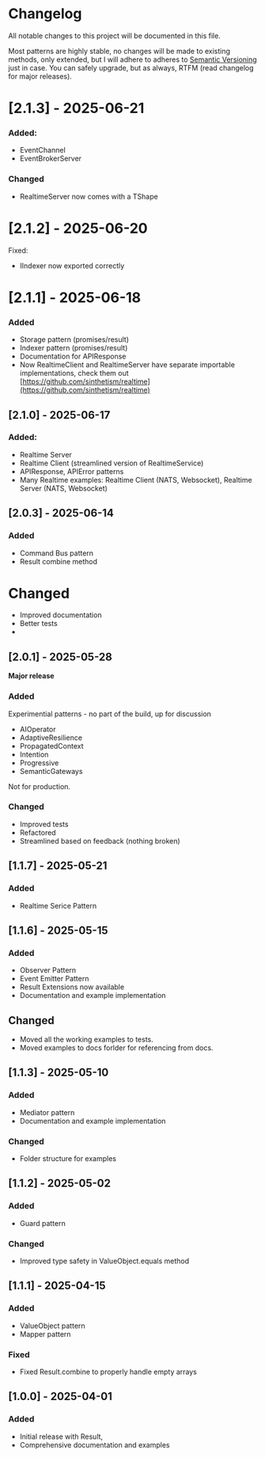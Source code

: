 # Changelog

All notable changes to this project will be documented in this file.

Most patterns are highly stable, no changes will be made to existing methods, only extended, but I will adhere to adheres to [Semantic Versioning](https://semver.org/spec/v2.0.0.html) just in case. You can safely upgrade, but as always, RTFM (read changelog for major releases).

# [2.1.3] - 2025-06-21

### Added:

- EventChannel
- EventBrokerServer

### Changed

- RealtimeServer now comes with a TShape

# [2.1.2] - 2025-06-20

Fixed:

- IIndexer now exported correctly

# [2.1.1] - 2025-06-18

### Added

- Storage pattern (promises/result)
- Indexer pattern (promises/result)
- Documentation for APIResponse
- Now RealtimeClient and RealtimeServer have separate importable implementations, check them out [https://github.com/sinthetism/realtime](https://github.com/sinthetism/realtime)

## [2.1.0] - 2025-06-17

### Added:

- Realtime Server
- Realtime Client (streamlined version of RealtimeService)
- APIResponse, APIError patterns
- Many Realtime examples: Realtime Client (NATS, Websocket), Realtime Server (NATS, Websocket)

## [2.0.3] - 2025-06-14

### Added

- Command Bus pattern
- Result combine method

# Changed

- Improved documentation
- Better tests
- 

## [2.0.1] - 2025-05-28

**Major release**

### Added

Experimential patterns - no part of the build, up for discussion

- AIOperator
- AdaptiveResilience
- PropagatedContext
- Intention
- Progressive
- SemanticGateways

Not for production.

### Changed

- Improved tests
- Refactored
- Streamlined based on feedback (nothing broken)

## [1.1.7] - 2025-05-21

### Added

- Realtime Serice Pattern

## [1.1.6] - 2025-05-15

### Added

- Observer Pattern
- Event Emitter Pattern
- Result Extensions now available
- Documentation and example implementation

## Changed

- Moved all the working examples to tests.
- Moved examples to docs forlder for referencing from docs.

## [1.1.3] - 2025-05-10

### Added

- Mediator pattern
- Documentation and example implementation

### Changed

- Folder structure for examples

## [1.1.2] - 2025-05-02

### Added

- Guard pattern

### Changed

- Improved type safety in ValueObject.equals method

## [1.1.1] - 2025-04-15

### Added

- ValueObject pattern
- Mapper pattern

### Fixed

- Fixed Result.combine to properly handle empty arrays

## [1.0.0] - 2025-04-01

### Added

- Initial release with Result,
- Comprehensive documentation and examples
